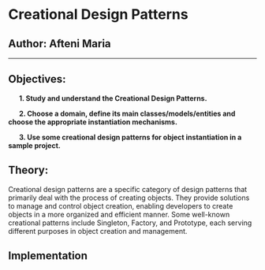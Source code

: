 # Creational Design Patterns


## Author: Afteni Maria

----

## Objectives:
&ensp; &ensp;
__1. Study and understand the Creational Design Patterns.__

&ensp; &ensp;
__2. Choose a domain, define its main classes/models/entities and choose the appropriate instantiation mechanisms.__

&ensp; &ensp;
__3. Use some creational design patterns for object instantiation in a sample project.__


## Theory:
Creational design patterns are a specific category of design patterns that primarily deal with the process of creating 
objects. They provide solutions to manage and control object creation, enabling developers to create objects in a more 
organized and efficient manner. Some well-known creational patterns include Singleton, Factory, and Prototype, each 
serving different purposes in object creation and management.



## Implementation